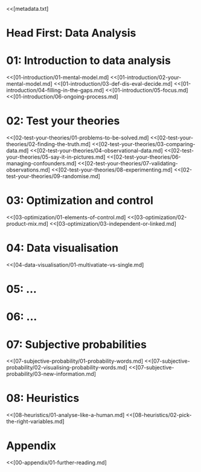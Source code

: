 <<[metadata.txt]
<!--<<{folder/raw_file.html}-->

# Head First: Data Analysis

# 01: Introduction to data analysis
<<[01-introduction/01-mental-model.md]
<<[01-introduction/02-your-mental-model.md]
<<[01-introduction/03-def-dis-eval-decide.md]
<<[01-introduction/04-filling-in-the-gaps.md]
<<[01-introduction/05-focus.md]
<<[01-introduction/06-ongoing-process.md]


# 02: Test your theories
<<[02-test-your-theories/01-problems-to-be-solved.md]
<<[02-test-your-theories/02-finding-the-truth.md]
<<[02-test-your-theories/03-comparing-data.md]
<<[02-test-your-theories/04-observational-data.md]
<<[02-test-your-theories/05-say-it-in-pictures.md]
<<[02-test-your-theories/06-managing-confounders.md]
<<[02-test-your-theories/07-validating-observations.md]
<<[02-test-your-theories/08-experimenting.md]
<<[02-test-your-theories/09-randomise.md]


# 03: Optimization and control
<<[03-optimization/01-elements-of-control.md]
<<[03-optimization/02-product-mix.md]
<<[03-optimization/03-independent-or-linked.md]


# 04: Data visualisation
<<[04-data-visualisation/01-multivatiate-vs-single.md]


# 05: ...
# 06: ...


# 07: Subjective probabilities
<<[07-subjective-probability/01-probability-words.md]
<<[07-subjective-probability/02-visualising-probability-words.md]
<<[07-subjective-probability/03-new-information.md]


# 08: Heuristics
<<[08-heuristics/01-analyse-like-a-human.md]
<<[08-heuristics/02-pick-the-right-variables.md]


# Appendix
<<[00-appendix/01-further-reading.md]
